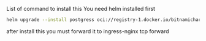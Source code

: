 List of command to install this
You need helm installed first

```bash
helm upgrade --install postgress oci://registry-1.docker.io/bitnamicharts/postgresql -f postgres.yaml
```

after install this you must forward it to ingress-nginx tcp forward
